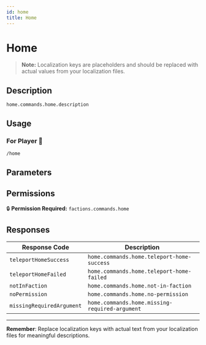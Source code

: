 ```yaml
---
id: home
title: Home
---
```


# Home

> **Note:** Localization keys are placeholders and should be replaced with actual values from your localization files.

## Description

`home.commands.home.description`

## Usage

### For Player 👤

```bash
/home
```

## Parameters

## Permissions

🔒 **Permission Required:** `factions.commands.home`

## Responses

| Response Code             | Description                                         |
|---------------------------|-----------------------------------------------------|
| `teleportHomeSuccess` | `home.commands.home.teleport-home-success` |
| `teleportHomeFailed` | `home.commands.home.teleport-home-failed` |
| `notInFaction` | `home.commands.home.not-in-faction` |
| `noPermission` | `home.commands.home.no-permission` |
| `missingRequiredArgument` | `home.commands.home.missing-required-argument` |

---
**Remember**: Replace localization keys with actual text from your localization files for meaningful descriptions.
